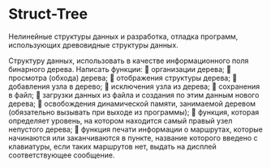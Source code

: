 # Struct-Tree
Нелинейные структуры данных и разработка, отладка программ, использующих древовидные структуры данных.

Структуру данных, использовать в качестве информационного поля бинарного дерева. Написать функции:
	организации дерева;
	просмотра (обхода) дерева;
	отображения структуры дерева;
	добавления узла в дерево; 
	исключения узла из дерева;
	сохранения в файл;
	загрузки данных из файла и создания по этим данным нового дерева;
	освобождения динамической памяти, занимаемой деревом (обязательно вызывать при выходе из программы);
	функция, которая определяет уровень, на котором находится самый правый узел непустого дерева;
	функция печати информации о маршрутах, которые начинаются или заканчиваются в пункте, название которого введено с клавиатуры, если таких маршрутов нет, выдать на дисплей соответствующее сообщение.
